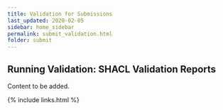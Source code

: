 ```yaml
---
title: Validation for Submissions
last_updated: 2020-02-05
sidebar: home_sidebar
permalink: submit_validation.html
folder: submit
---
```


## Running Validation: SHACL Validation Reports

<font class='toBeAdded'>Content to be added.</font>


{% include links.html %}
